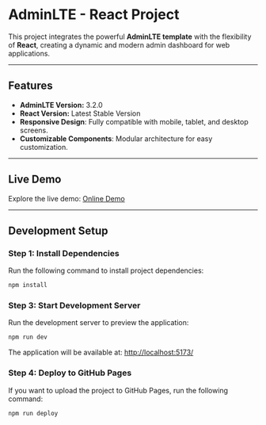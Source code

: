 # AdminLTE - React Project

This project integrates the powerful **AdminLTE template** with the flexibility of **React**, creating a dynamic and modern admin dashboard for web applications.

---

## Features
- **AdminLTE Version:** 3.2.0
- **React Version:** Latest Stable Version
- **Responsive Design**: Fully compatible with mobile, tablet, and desktop screens.
- **Customizable Components**: Modular architecture for easy customization.

---

## Live Demo
Explore the live demo:
[Online Demo](https://devfaisalkhan.github.io/adminlte-react-dashboard)


---

## Development Setup

### Step 1: Install Dependencies
Run the following command to install project dependencies:

```bash
npm install
```



### Step 3: Start Development Server
Run the development server to preview the application:

```bash
npm run dev
```

The application will be available at:
[http://localhost:5173/](http://localhost:5173)

### Step 4: Deploy to GitHub Pages
If you want to upload the project to GitHub Pages, run the following command:

```bash
npm run deploy
```



